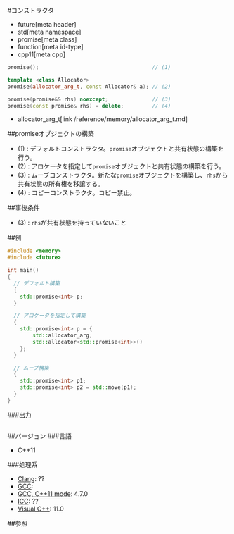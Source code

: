 #コンストラクタ
* future[meta header]
* std[meta namespace]
* promise[meta class]
* function[meta id-type]
* cpp11[meta cpp]

```cpp
promise();                                    // (1)

template <class Allocator>
promise(allocator_arg_t, const Allocator& a); // (2)

promise(promise&& rhs) noexcept;              // (3)
promise(const promise& rhs) = delete;         // (4)
```
* allocator_arg_t[link /reference/memory/allocator_arg_t.md]

##promiseオブジェクトの構築
- (1) : デフォルトコンストラクタ。`promise`オブジェクトと共有状態の構築を行う。
- (2) : アロケータを指定して`promise`オブジェクトと共有状態の構築を行う。
- (3) : ムーブコンストラクタ。新たな`promise`オブジェクトを構築し、`rhs`から共有状態の所有権を移譲する。
- (4) : コピーコンストラクタ。コピー禁止。


##事後条件
- (3) : `rhs`が共有状態を持っていないこと


##例
```cpp
#include <memory>
#include <future>

int main()
{
  // デフォルト構築
  {
    std::promise<int> p;
  }

  // アロケータを指定して構築
  {
    std::promise<int> p = {
        std::allocator_arg,
        std::allocator<std::promise<int>>()
    };
  }

  // ムーブ構築
  {
    std::promise<int> p1;
    std::promise<int> p2 = std::move(p1);
  }
}
```

###出力
```
```

##バージョン
###言語
- C++11

###処理系
- [Clang](/implementation.md#clang): ??
- [GCC](/implementation.md#gcc): 
- [GCC, C++11 mode](/implementation.md#gcc): 4.7.0
- [ICC](/implementation.md#icc): ??
- [Visual C++](/implementation.md#visual_cpp): 11.0


##参照


